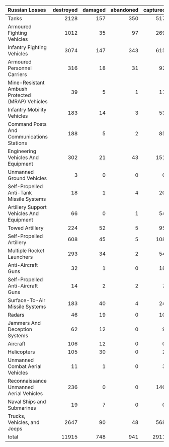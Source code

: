 | Russian Losses                                   |   destroyed |   damaged |   abandoned |   captured |   total |
|:-------------------------------------------------|------------:|----------:|------------:|-----------:|--------:|
| Tanks                                            |        2128 |       157 |         350 |        517 |    3152 |
| Armoured Fighting Vehicles                       |        1012 |        35 |          97 |        269 |    1413 |
| Infantry Fighting Vehicles                       |        3074 |       147 |         343 |        615 |    4179 |
| Armoured Personnel Carriers                      |         316 |        18 |          31 |         92 |     457 |
| Mine-Resistant Ambush Protected  (MRAP) Vehicles |          39 |         5 |           1 |         11 |      56 |
| Infantry Mobility Vehicles                       |         183 |        14 |           3 |         53 |     253 |
| Command Posts And Communications Stations        |         188 |         5 |           2 |         85 |     280 |
| Engineering Vehicles And Equipment               |         302 |        21 |          43 |        151 |     517 |
| Unmanned Ground Vehicles                         |           3 |         0 |           0 |          0 |       3 |
| Self-Propelled Anti-Tank Missile Systems         |          18 |         1 |           4 |         20 |      43 |
| Artillery Support Vehicles And Equipment         |          66 |         0 |           1 |         54 |     121 |
| Towed Artillery                                  |         224 |        52 |           5 |         95 |     376 |
| Self-Propelled Artillery                         |         608 |        45 |           5 |        108 |     766 |
| Multiple Rocket Launchers                        |         293 |        34 |           2 |         54 |     383 |
| Anti-Aircraft Guns                               |          32 |         1 |           0 |         18 |      51 |
| Self-Propelled Anti-Aircraft Guns                |          14 |         2 |           2 |          7 |      25 |
| Surface-To-Air Missile Systems                   |         183 |        40 |           4 |         24 |     251 |
| Radars                                           |          46 |        19 |           0 |         10 |      75 |
| Jammers And Deception Systems                    |          62 |        12 |           0 |          9 |      83 |
| Aircraft                                         |         106 |        12 |           0 |          0 |     118 |
| Helicopters                                      |         105 |        30 |           0 |          2 |     137 |
| Unmanned Combat Aerial Vehicles                  |          11 |         1 |           0 |          3 |      15 |
| Reconnaissance Unmanned Aerial Vehicles          |         236 |         0 |           0 |        146 |     382 |
| Naval Ships and Submarines                       |          19 |         7 |           0 |          0 |      26 |
| Trucks, Vehicles, and Jeeps                      |        2647 |        90 |          48 |        568 |    3353 |
| total                                            |       11915 |       748 |         941 |       2911 |   16515 |